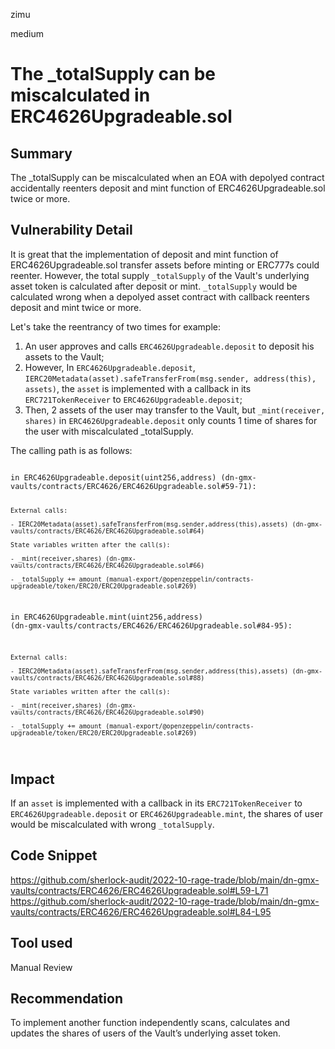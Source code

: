 zimu

medium

# The _totalSupply can be miscalculated in ERC4626Upgradeable.sol

## Summary
The _totalSupply can be miscalculated when an EOA with depolyed contract accidentally reenters deposit and mint function of ERC4626Upgradeable.sol twice or more.

## Vulnerability Detail
It is great that the implementation of deposit and mint function of ERC4626Upgradeable.sol transfer assets before minting or ERC777s could reenter. However, the total supply <code>_totalSupply</code> of the Vault's underlying asset token is calculated after deposit or mint. <code>_totalSupply</code> would be calculated wrong when  a depolyed asset contract with callback reenters deposit and mint twice or more. 

Let's take the reentrancy of two times for example:

1.  An user approves and calls `ERC4626Upgradeable.deposit` to deposit his assets to the Vault;
2.  However, In `ERC4626Upgradeable.deposit`, `IERC20Metadata(asset).safeTransferFrom(msg.sender, address(this), assets)`, the `asset` is implemented with a callback in its `ERC721TokenReceiver` to `ERC4626Upgradeable.deposit`;
3.  Then, 2 assets of the user may transfer to the Vault, but `_mint(receiver, shares)` in `ERC4626Upgradeable.deposit` only counts 1 time of shares for the user with miscalculated _totalSupply.

The calling path is as follows:

<code>
in ERC4626Upgradeable.deposit(uint256,address) (dn-gmx-vaults/contracts/ERC4626/ERC4626Upgradeable.sol#59-71):

	External calls:

	- IERC20Metadata(asset).safeTransferFrom(msg.sender,address(this),assets) (dn-gmx-vaults/contracts/ERC4626/ERC4626Upgradeable.sol#64)
	
	State variables written after the call(s):

	- _mint(receiver,shares) (dn-gmx-vaults/contracts/ERC4626/ERC4626Upgradeable.sol#66)

	- _totalSupply += amount (manual-export/@openzeppelin/contracts-upgradeable/token/ERC20/ERC20Upgradeable.sol#269)

in ERC4626Upgradeable.mint(uint256,address) (dn-gmx-vaults/contracts/ERC4626/ERC4626Upgradeable.sol#84-95):

	External calls:

	- IERC20Metadata(asset).safeTransferFrom(msg.sender,address(this),assets) (dn-gmx-vaults/contracts/ERC4626/ERC4626Upgradeable.sol#88)

	State variables written after the call(s):

	- _mint(receiver,shares) (dn-gmx-vaults/contracts/ERC4626/ERC4626Upgradeable.sol#90)

	- _totalSupply += amount (manual-export/@openzeppelin/contracts-upgradeable/token/ERC20/ERC20Upgradeable.sol#269)
</code>

## Impact
If an `asset` is implemented with a callback in its `ERC721TokenReceiver` to `ERC4626Upgradeable.deposit` or `ERC4626Upgradeable.mint`, the shares of user would be miscalculated with wrong `_totalSupply`.

## Code Snippet
https://github.com/sherlock-audit/2022-10-rage-trade/blob/main/dn-gmx-vaults/contracts/ERC4626/ERC4626Upgradeable.sol#L59-L71
https://github.com/sherlock-audit/2022-10-rage-trade/blob/main/dn-gmx-vaults/contracts/ERC4626/ERC4626Upgradeable.sol#L84-L95

## Tool used
Manual Review

## Recommendation
To implement another function independently scans, calculates and updates the shares of users of the Vault’s underlying asset token.